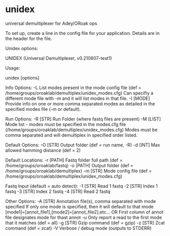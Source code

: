# unidex
universal demultiplexer for Adey/ORoak ops

To set up, create a line in the config file for your application. Details are in the header for the file.

Unidex options:

UNIDEX (Universal Demultiplexer, v0.210607-test1)

Usage:

unidex [options]

Info Options:
  -L          List modes present in the mode config file (def = /home/groups/oroaklab/demultiplex/unidex_modes.cfg)
              Can specifiy a different mode file with -m and it will list modes in that file.
  -I  [MODE]  Provide info on one or more comma separated modes as detailed in the specified
              modes file (-m or default).

Run Options:
  -R  [STR]   Run Folder (where fastq files are present)
  -M  [LIST]  Mode list - modes must be specified in the modes.cfg file (/home/groups/oroaklab/demultiplex/unidex_modes.cfg)
              Modes must be comma separated and will demultiplex in specified order listed.

Default Options:
  -O  [STR]   Output folder (def = run name, -R)
  -d  [INT]   Max allowed hamming distance (def = 2)

Default Locations:
  -r  [PATH]  Fastq folder full path (def = /home/groups/oroaklab/fastq)
  -o  [PATH]  Output folder (def = /home/groups/oroaklab/demultiplex)
  -m  [STR]   Mode config file (def = /home/groups/oroaklab/demultiplex/unidex_modes.cfg)

Fastq Input (default = auto detect):
  -1  [STR]   Read 1 fastq
  -2  [STR]   Index 1 fastq
  -3  [STR]   Index 2 fastq
  -4  [STR]   Read 2 fastq

Other Options:
  -A  [STR]   Annotation file(s), comma separated with mode specified
              If only one mode is specified, then it will default to that mode
              [mode1]=[annot_file1],[mode2]=[annot_file2],etc... OR
                          First column of annot file designates mode for thast annot
  -u          Only report a read to the first mode that it matches (def = all)
  -g  [STR]   Gzip command (def = gzip)
  -z  [STR]   Zcat command (def = zcat)
  -V          Verbose / debug mode (outputs to STDERR)
